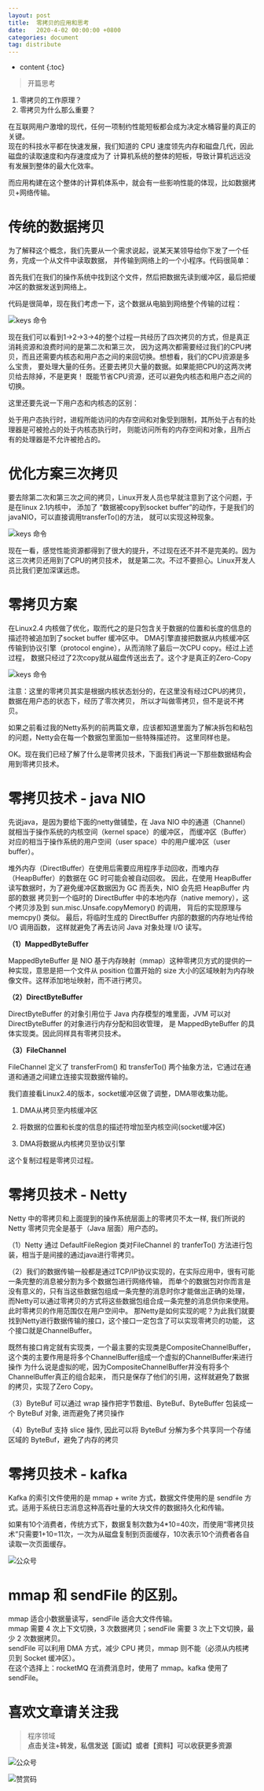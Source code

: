```yaml
---
layout: post
title:  零拷贝的应用和思考
date:   2020-4-02 00:00:00 +0800
categories: document
tag: distribute
---
```


* content
{:toc}

>开篇思考
1. 零拷贝的工作原理？
2. 零拷贝为什么那么重要？

在互联网用户激增的现代，任何一项制约性能短板都会成为决定水桶容量的真正的关键。   
现在的科技水平都在快速发展，我们知道的 CPU 速度领先内存和磁盘几代，因此磁盘的读取速度和内存速度成为了
计算机系统的整体的短板，导致计算机远远没有发展到整体的最大化效率。  

而应用构建在这个整体的计算机体系中，就会有一些影响性能的体现，比如数据拷贝+网络传输。  

# 传统的数据拷贝

为了解释这个概念，我们先要从一个需求说起，说某天某领导给你下发了一个任务，完成一个从文件中读取数据，
并传输到网络上的一个小程序。代码很简单：

首先我们在我们的操作系统中找到这个文件，然后把数据先读到缓冲区，最后把缓冲区的数据发送到网络上。

代码是很简单，现在我们考虑一下，这个数据从电脑到网络整个传输的过程：

![keys 命令](https://torgor.github.io/styles/images/zerocopy/normal-copy-four-step.jpeg)

现在我们可以看到1->2->3->4的整个过程一共经历了四次拷贝的方式，但是真正消耗资源和浪费时间的是第二次和第三次，
因为这两次都需要经过我们的CPU拷贝，而且还需要内核态和用户态之间的来回切换。想想看，我们的CPU资源是多么宝贵，
要处理大量的任务。还要去拷贝大量的数据。如果能把CPU的这两次拷贝给去除掉，不是更爽！
既能节省CPU资源，还可以避免内核态和用户态之间的切换。

这里还要先说一下用户态和内核态的区别：

处于用户态执行时，进程所能访问的内存空间和对象受到限制，其所处于占有的处理器是可被抢占的处于内核态执行时，
则能访问所有的内存空间和对象，且所占有的处理器是不允许被抢占的。

# 优化方案三次拷贝

要去除第二次和第三次之间的拷贝，Linux开发人员也早就注意到了这个问题，于是在linux 2.1内核中，
添加了 “数据被copy到socket buffer”的动作，于是我们的javaNIO，可以直接调用transferTo()的方法，
就可以实现这种现象。

![keys 命令](https://torgor.github.io/styles/images/zerocopy/normal-copy-three-step.jpeg)

现在一看，感觉性能资源都得到了很大的提升，不过现在还不并不是完美的。因为这三次拷贝还用到了CPU的拷贝技术，
就是第二次。不过不要担心。Linux开发人员比我们更加深谋远虑。

# 零拷贝方案

在Linux2.4 内核做了优化，取而代之的是只包含关于数据的位置和长度的信息的描述符被追加到了socket buffer 缓冲区中。
DMA引擎直接把数据从内核缓冲区传输到协议引擎（protocol engine），从而消除了最后一次CPU copy。经过上述过程，
数据只经过了2次copy就从磁盘传送出去了。这个才是真正的Zero-Copy

![keys 命令](https://torgor.github.io/styles/images/zerocopy/zero-copy.jpeg)

注意：这里的零拷贝其实是根据内核状态划分的，在这里没有经过CPU的拷贝，数据在用户态的状态下，经历了零次拷贝，
所以才叫做零拷贝，但不是说不拷贝。

如果之前看过我的Netty系列的前两篇文章，应该都知道里面为了解决拆包和粘包的问题，Netty会在每一个数据包里面加一些特殊描述符。
这里同样也是。

OK。现在我们已经了解了什么是零拷贝技术，下面我们再说一下那些数据结构会用到零拷贝技术。


# 零拷贝技术 - java NIO

先说java，是因为要给下面的netty做铺垫，在 Java NIO 中的通道（Channel）就相当于操作系统的内核空间（kernel space）的缓冲区，
而缓冲区（Buffer）对应的相当于操作系统的用户空间（user space）中的用户缓冲区（user buffer）。

堆外内存（DirectBuffer）在使用后需要应用程序手动回收，而堆内存（HeapBuffer）的数据在 GC 时可能会被自动回收。
因此，在使用 HeapBuffer 读写数据时，为了避免缓冲区数据因为 GC 而丢失，NIO 会先把 HeapBuffer 内部的数据
拷贝到一个临时的 DirectBuffer 中的本地内存（native memory），这个拷贝涉及到 sun.misc.Unsafe.copyMemory() 的调用，
背后的实现原理与 memcpy() 类似。 最后，将临时生成的 DirectBuffer 内部的数据的内存地址传给 I/O 调用函数，
这样就避免了再去访问 Java 对象处理 I/O 读写。

**（1）MappedByteBuffer**

MappedByteBuffer 是 NIO 基于内存映射（mmap）这种零拷贝方式的提供的一种实现，意思是把一个文件从 position 位置开始的 
size 大小的区域映射为内存映像文件。这样添加地址映射，而不进行拷贝。

**（2）DirectByteBuffer**

DirectByteBuffer 的对象引用位于 Java 内存模型的堆里面，JVM 可以对 DirectByteBuffer 的对象进行内存分配和回收管理，
是 MappedByteBuffer 的具体实现类。因此同样具有零拷贝技术。

**（3）FileChannel**

FileChannel 定义了 transferFrom() 和 transferTo() 两个抽象方法，它通过在通道和通道之间建立连接实现数据传输的。

我们直接看Linux2.4的版本，socket缓冲区做了调整，DMA带收集功能。

1. DMA从拷贝至内核缓冲区

2. 将数据的位置和长度的信息的描述符增加至内核空间(socket缓冲区)

3. DMA将数据从内核拷贝至协议引擎

这个复制过程是零拷贝过程。

# 零拷贝技术 - Netty

Netty 中的零拷贝和上面提到的操作系统层面上的零拷贝不太一样, 我们所说的 Netty 零拷贝完全是基于（Java 层面）用户态的。

（1）Netty 通过 DefaultFileRegion 类对FileChannel 的 tranferTo() 方法进行包装，相当于是间接的通过java进行零拷贝。

（2）我们的数据传输一般都是通过TCP/IP协议实现的，在实际应用中，很有可能一条完整的消息被分割为多个数据包进行网络传输，
而单个的数据包对你而言是没有意义的，只有当这些数据包组成一条完整的消息时你才能做出正确的处理，
而Netty可以通过零拷贝的方式将这些数据包组合成一条完整的消息供你来使用。此时零拷贝的作用范围仅在用户空间中。
那Netty是如何实现的呢？为此我们就要找到Netty进行数据传输的接口，这个接口一定包含了可以实现零拷贝的功能，
这个接口就是ChannelBuffer。

既然有接口肯定就有实现类，一个最主要的实现类是CompositeChannelBuffer，
这个类的主要作用是将多个ChannelBuffer组成一个虚拟的ChannelBuffer来进行操作
为什么说是虚拟的呢，因为CompositeChannelBuffer并没有将多个ChannelBuffer真正的组合起来，
而只是保存了他们的引用，这样就避免了数据的拷贝，实现了Zero Copy。

（3）ByteBuf 可以通过 wrap 操作把字节数组、ByteBuf、ByteBuffer 包装成一个 ByteBuf 对象, 进而避免了拷贝操作

（4）ByteBuf 支持 slice 操作, 因此可以将 ByteBuf 分解为多个共享同一个存储区域的 ByteBuf，避免了内存的拷贝

# 零拷贝技术 - kafka

Kafka 的索引文件使用的是 mmap + write 方式，数据文件使用的是 sendfile 方式。适用于系统日志消息这种高吞吐量的大块文件的数据持久化和传输。

如果有10个消费者，传统方式下，数据复制次数为4*10=40次，而使用“零拷贝技术”只需要1+10=11次，一次为从磁盘复制到页面缓存，10次表示10个消费者各自读取一次页面缓存。

![公众号](https://torgor.github.io/styles/images/zerocopy/zero-copy-traditional.png)

# mmap 和 sendFile 的区别。

mmap 适合小数据量读写，sendFile 适合大文件传输。  
mmap 需要 4 次上下文切换，3 次数据拷贝；sendFile 需要 3 次上下文切换，最少 2 次数据拷贝。  
sendFile 可以利用 DMA 方式，减少 CPU 拷贝，mmap 则不能（必须从内核拷贝到 Socket 缓冲区）。  
在这个选择上：rocketMQ 在消费消息时，使用了 mmap。kafka 使用了 sendFile。


# 喜欢文章请关注我  
  
> 程序领域  
**点击关注+转发，私信发送【面试】或者【资料】可以收获更多资源**

![公众号](https://torgor.github.io/styles/images/my-public-ma.png)

![赞赏码](https://torgor.github.io/styles/images/my-zanshang-ma.png)








